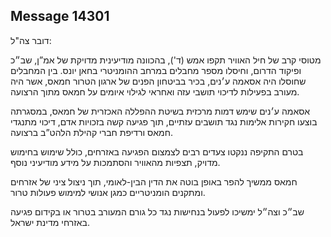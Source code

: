 ## Message 14301

דובר צה"ל:

מטוסי קרב של חיל האוויר תקפו אמש (ד'), בהכוונה מודיעינית מדויקת של אמ”ן, שב״כ ופיקוד הדרום, וחיסלו מספר מחבלים במרחב ההומניטרי בחאן יונס. בין המחבלים שחוסלו היה אסאמה ע׳נים, בכיר בביטחון הפנים של ארגון הטרור חמאס, אשר היה מעורב בפעילות לדיכוי תושבי עזה ואחראי לגילוי איומים על חמאס מתוך הרצועה.

אסאמה ע׳נים שימש דמות מרכזית בשיטת ההפללה האכזרית של חמאס, במסגרתה בוצעו חקירות אלימות נגד תושבים עזתיים, תוך פגיעה קשה בזכויות אדם, דיכוי מתנגדי חמאס ורדיפת חברי קהילת הלהט”ב ברצועה.

בטרם התקיפה ננקטו צעדים רבים לצמצום הפגיעה באזרחים, כולל שימוש בחימוש מדויק, תצפיות מהאוויר והסתמכות על מידע מודיעיני נוסף.

חמאס ממשיך להפר באופן בוטה את הדין הבין-לאומי, תוך ניצול ציני של אזרחים ומתקנים הומניטריים כמגן אנושי למימוש פעולות טרור.

שב״כ וצה״ל ימשיכו לפעול בנחישות נגד כל גורם המעורב בטרור או בקידום פגיעה באזרחי מדינת ישראל.

